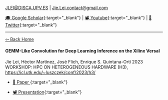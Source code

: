 JLEI@DISCA.UPV.ES | Jie.Lei.contact@gmail.com 
 
 [🎓 Google Scholar](https://scholar.google.com/citations?user=g0nZZiMAAAAJ&hl=en&oi=ao){:target="_blank"} 
| [📽 Youtube](https://www.youtube.com/channel/UCbG3LTzpZPVncPePOpqxW9w){:target="_blank"}    |   [🐧 Twitter](https://twitter.com/That_JieLei){:target="_blank"}

---

[⇦ Back Home](https://jiegh.github.io/about/)

#### **GEMM-Like Convolution for Deep Learning Inference on the Xilinx Versal**
Jie Lei, Héctor Martínez, José Flich, Enrique S. Quintana-Ortí
2023 WORKSHOP: HPC ON HETEROGENEOUS HARDWARE (H3), https://icl.utk.edu/~luszczek/conf/2023/h3/

- [📜 Paper ](https://github.com/JieGH/about/raw/d60e16e2edb045a473c70a8203b3ce8c6ffb8bfd/H32023/2023_H3_Convolution_on_Versal.pdf){:target="_blank"}

- [📽 Presentation](???){:target="_blank"}



<!-- - [📜 Up-to-date, Full-text at MDPI ](https://www.mdpi.com/2079-9268/11/2/18/htm){:target="_blank"}
New section: 4.7 KWS-TM on the Embedded System

---

- [📜 What is Tsetlin Machine by Ole-Christoffer Granmo](https://arxiv.org/abs/1804.01508){:target="_blank"}

- [👨‍💻 Tsetlin Machine at Github by Ole-Christoffer Granmo](https://github.com/cair/TsetlinMachine){:target="_blank"}

- [📽 Quick start Tsetlin Machine at Youtube](https://youtube.com/playlist?list=PLQTEHj1nqgNmBHtiw5l5cOs986WUKp8FZ){:target="_blank"}


--- -->

<!-- ```bash

@Article{LeiLowPowerKWSTM,
AUTHOR = {Lei, Jie and Rahman, Tousif and Shafik, Rishad and Wheeldon, Adrian and Yakovlev, Alex and Granmo, Ole-Christoffer and Kawsar, Fahim and Mathur, Akhil},
TITLE = {Low-Power Audio Keyword Spotting Using Tsetlin Machines},
JOURNAL = {Journal of Low Power Electronics and Applications},
VOLUME = {11},
YEAR = {2021},
NUMBER = {2},
ARTICLE-NUMBER = {18},
URL = {https://www.mdpi.com/2079-9268/11/2/18},
ISSN = {2079-9268},
ABSTRACT = {The emergence of artificial intelligence (AI) driven keyword spotting (KWS) technologies has revolutionized human to machine interaction. Yet, the challenge of end-to-end energy efficiency, memory footprint and system complexity of current neural network (NN) powered AI-KWS pipelines has remained ever present. This paper evaluates KWS utilizing a learning automata powered machine learning algorithm called the Tsetlin Machine (TM). Through significant reduction in parameter requirements and choosing logic over arithmetic-based processing, the TM offers new opportunities for low-power KWS while maintaining high learning efficacy. In this paper, we explore a TM-based keyword spotting (KWS) pipeline to demonstrate low complexity with faster rate of convergence compared to NNs. Further, we investigate the scalability with increasing keywords and explore the potential for enabling low-power on-chip KWS.},
DOI = {10.3390/jlpea11020018}
}
``` -->

<!-- ![ ](pic.jpeg) -->

